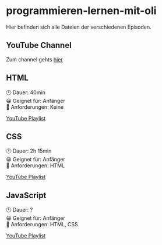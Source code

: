 # programmieren-lernen-mit-oli
Hier befinden sich alle Dateien der verschiedenen Episoden.

## YouTube Channel 

Zum channel gehts [hier](https://www.youtube.com/channel/UCECkwCFUUK3IUphrl_KG04w)

## HTML 

🕐 Dauer: 40min\
😀 Geignet für: Anfänger\
🔧 Anforderungen: Keine

[YouTube Playlist](https://www.youtube.com/watch?v=RT41ih6MXcQ&list=PLFSTTwVw-c1EUaZNNbSiH5KP_t3ERX9j7)

## CSS

🕐 Dauer: 2h 15min\
😀 Geignet für: Anfänger\
🔧 Anforderungen: HTML

[YouTube Playlist](https://www.youtube.com/watch?v=cm1ZDfnbRjA&list=PLFSTTwVw-c1F5K0eBA0C55fYpJrE80LYi&index=1)

## JavaScript

🕐 Dauer: ?\
😀 Geignet für: Anfänger\
🔧 Anforderungen: HTML, CSS

[YouTube Playlist](https://youtube.com/playlist?list=PLFSTTwVw-c1GD-CNWVRHPy6L7OxpkjYxA)